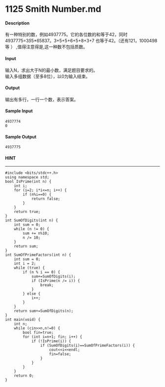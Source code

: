 # 1125 Smith Number.md
#### Description
有一种特别的数，例如4937775。它的各位数的和等于42，同时4937775=3*5*5*65837。3+5+5+6+5+8+3+7 也等于42。（还有121，1000498等 ） ,值得注意得是,这一种数不包括质数。
#### Input
输入N，求出大于N的最小数，满足题目要求的。   
输入多组数据（至多8位），以0为输入结束。
#### Output
输出有多行，一行一个数，表示答案。
#### Sample Input
```
4937774 
0 
```
#### Sample Output
```
4937775 
```
#### HINT
* * *
```
#include <bits/stdc++.h>
using namespace std;
bool IsPrime(int n) {
    int i;
    for (i=2; i*i<=n; i++) {
        if (n%i==0) {
            return false;
        }
    }
    return true;
}
int SumOfDigits(int n) {
    int sum = 0;
    while (n != 0) {
        sum += n%10;
        n /= 10;
    }
    return sum;
}
int SumOfPrimeFactors(int n) {
    int sum = 0;
    int i = 2;
    while (true) {
        if (n % i == 0) {
            sum+=SumOfDigits(i);
            if (IsPrime(n /= i)) {
                break;
            }
        } else {
            i++;
        }
    }
    return sum+=SumOfDigits(n);
}
int main(void) {
    int n;
    while (cin>>n,n!=0) {
        bool fin=true;
        for (int i=n+1; fin; i++) {
            if (!IsPrime(i)) {
                if (SumOfDigits(i)==SumOfPrimeFactors(i)) {
                    cout<<i<<endl;
                    fin=false;
                }
            }
        }
    }
    return 0;
}
```
